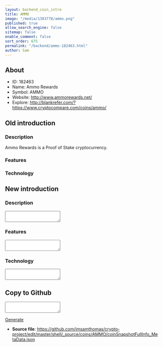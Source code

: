```yaml
---
layout: backend_coin_intro
title: AMMO
image: "/media/1383778/ammo.png"
published: true
allow_search_engine: false
sitemap: false
enable_comment: false
sort_order: 675
permalink: "/backend/ammo-182463.html"
author: Sam
---
```


## About

- ID: 182463
- Name: Ammo Rewards
- Symbol: AMMO
- Website: http://www.ammorewards.net/
- Explore: http://blankrefer.com/?https://www.cryptocompare.com/coins/ammo/


## Old introduction

### Description

<p>Ammo Rewards is a Proof of Stake cryptocurrency.</p>

### Features


### Technology




## New introduction


### Description
<textarea id="meta_description" name="description"></textarea>

### Features
<textarea id="meta_features" name="features"></textarea>

### Technology
<textarea id="meta_technology" name="technology"></textarea>


## Copy to Github

<textarea id="coinsnapshotfullinfo_metadata"></textarea>

<a href="#gen" onclick="generateMetaDatJson()">Generate</a>

- **Source file**: <a href="https://github.com/imsamthomas/crypto-project/edit/master/shell/_source/coins/AMMO/coinSnapshotFullInfo_MetaData.json">https://github.com/imsamthomas/crypto-project/edit/master/shell/_source/coins/AMMO/coinSnapshotFullInfo_MetaData.json</a>

